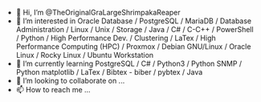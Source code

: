 - 👋 Hi, I’m @TheOriginalGraLargeShrimpakaReaper
- 👀 I’m interested in Oracle Database / PostgreSQL / MariaDB / Database Administration / Linux / Unix / Storage / Java / C# / C-C++ / PowerShell / Python / High Performance Dev. / Clustering / LaTex / High Performance Computing (HPC) / Proxmox / Debian GNU/Linux / Oracle Linux / Rocky Linux / Ubuntu Workstation
- 🌱 I’m currently learning PostgreSQL / C# / Python3 / Python SNMP / Python matplotlib / LaTex / Bibtex - biber / pybtex / Java
- 💞️ I’m looking to collaborate on ...
- 📫 How to reach me ...

<!---
TheOriginalGraLargeShrimpakaReaper/TheOriginalGraLargeShrimpakaReaper is a ✨ special ✨ repository because its `README.md` (this file) appears on your GitHub profile.
You can click the Preview link to take a look at your changes.
--->
